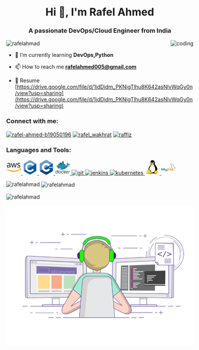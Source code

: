 
<h1 align="center">Hi 👋, I'm Rafel Ahmed</h1>
<h3 align="center">A passionate DevOps/Cloud Engineer from India</h3>

<img align="right" alt="coding" weight="100" src="https://cdn.dribbble.com/users/1912990/screenshots/6129020/cloud_computing.gif">

<p align="left"> <img src="https://komarev.com/ghpvc/?username=rafelahmad&label=Profile%20views&color=0e75b6&style=flat" alt="rafelahmad" /> </p>

- 🌱 I’m currently learning **DevOps,Python**

- 📫 How to reach me **rafelahmed005@gmail.com**

- 📄 Resume [https://drive.google.com/file/d/1idDidm_PKNigTlhu8K642asNlvWqGy0n/view?usp=sharing](https://drive.google.com/file/d/1idDidm_PKNigTlhu8K642asNlvWqGy0n/view?usp=sharing)

<h3 align="left">Connect with me:</h3>
<p align="left">
<a href="https://linkedin.com/in/rafel-ahmed-b19050196" target="blank"><img align="center" src="https://raw.githubusercontent.com/rahuldkjain/github-profile-readme-generator/master/src/images/icons/Social/linked-in-alt.svg" alt="rafel-ahmed-b19050196" height="30" width="40" /></a>
<a href="https://instagram.com/rafel_wakhrat" target="blank"><img align="center" src="https://raw.githubusercontent.com/rahuldkjain/github-profile-readme-generator/master/src/images/icons/Social/instagram.svg" alt="rafel_wakhrat" height="30" width="40" /></a>
<a href="https://www.youtube.com/channel/UCAS3xmDg7tioeNbHb0z3utw" target="blank"><img align="center" src="https://raw.githubusercontent.com/rahuldkjain/github-profile-readme-generator/master/src/images/icons/Social/youtube.svg" alt="raffiz" height="30" width="40" /></a>
</p>

<h3 align="left">Languages and Tools:</h3>
<p align="left"> <a href="https://aws.amazon.com" target="_blank" rel="noreferrer"> <img src="https://raw.githubusercontent.com/devicons/devicon/master/icons/amazonwebservices/amazonwebservices-original-wordmark.svg" alt="aws" width="40" height="40"/> </a> <a href="https://www.cprogramming.com/" target="_blank" rel="noreferrer"> <img src="https://raw.githubusercontent.com/devicons/devicon/master/icons/c/c-original.svg" alt="c" width="40" height="40"/> </a> <a href="https://www.w3schools.com/cpp/" target="_blank" rel="noreferrer"> <img src="https://raw.githubusercontent.com/devicons/devicon/master/icons/cplusplus/cplusplus-original.svg" alt="cplusplus" width="40" height="40"/> </a> <a href="https://www.docker.com/" target="_blank" rel="noreferrer"> <img src="https://raw.githubusercontent.com/devicons/devicon/master/icons/docker/docker-original-wordmark.svg" alt="docker" width="40" height="40"/> </a> <a href="https://git-scm.com/" target="_blank" rel="noreferrer"> <img src="https://www.vectorlogo.zone/logos/git-scm/git-scm-icon.svg" alt="git" width="40" height="40"/> </a> <a href="https://www.jenkins.io" target="_blank" rel="noreferrer"> <img src="https://www.vectorlogo.zone/logos/jenkins/jenkins-icon.svg" alt="jenkins" width="40" height="40"/> </a> <a href="https://kubernetes.io" target="_blank" rel="noreferrer"> <img src="https://www.vectorlogo.zone/logos/kubernetes/kubernetes-icon.svg" alt="kubernetes" width="40" height="40"/> </a> <a href="https://www.linux.org/" target="_blank" rel="noreferrer"> <img src="https://raw.githubusercontent.com/devicons/devicon/master/icons/linux/linux-original.svg" alt="linux" width="40" height="40"/> </a> <a href="https://www.mysql.com/" target="_blank" rel="noreferrer"> <img src="https://raw.githubusercontent.com/devicons/devicon/master/icons/mysql/mysql-original-wordmark.svg" alt="mysql" width="40" height="40"/> </a> </p>

<p><img align="left" src="https://github-readme-stats.vercel.app/api/top-langs?username=rafelahmad&show_icons=true&locale=en&layout=compact" alt="rafelahmad" /></p>

<p>&nbsp;<img align="center" src="https://github-readme-stats.vercel.app/api?username=rafelahmad&show_icons=true&locale=en" alt="rafelahmad" /></p>

<p><img align="center" src="https://github-readme-streak-stats.herokuapp.com/?user=rafelahmad&" alt="rafelahmad" /></p>

<img align="right" alt="coding" weight="200" src="https://github.com/rafelahmad/rafelahmad/blob/main/68747470733a2f2f696d616765732e73717561726573706163652d63646e2e636f6d2f636f6e74656e742f76312f3537363966633430316236333162616231616464623261622f313534313538303631313632342d5445363451474b524a4738535741495553374e532f6b.gif">
